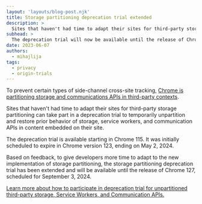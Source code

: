 ```yaml
---
layout: 'layouts/blog-post.njk'
title: Storage partitioning deprecation trial extended
description: >
  Sites that haven't had time to adapt their sites for third-party storage partitioning can take part in a deprecation trial to temporarily unpartition and restore prior behavior of storage, service workers, and communication APIs in content embedded on their site. 
subhead: >
  The deprecation trial will now be available until the release of Chrome 127, scheduled for September 3, 2024.
date: 2023-06-07
authors:
  - mihajlija
tags:
  - privacy
  - origin-trials
---
```


To prevent certain types of side-channel cross-site tracking,
[Chrome is partitioning storage and communications APIs in third-party contexts](/docs/privacy-sandbox/storage-partitioning/).

Sites that haven't had time to adapt their sites for third-party storage
partitioning can take part in a deprecation trial to temporarily unpartition and
restore prior behavior of storage, service workers, and communication APIs in
content embedded on their site.

The deprecation trial is available starting in Chrome 115. It was initially
scheduled to expire in Chrome version 123, ending on May 2, 2024.

Based on feedback, to give developers more time to adapt to the new
implementation of storage partitioning, the storage partitioning deprecation
trial has been extended and will be available until the release of Chrome 127,
scheduled for September 3, 2024.

[Learn more about how to participate in deprecation trial for unpartitioned third-party storage, Service Workers, and Communication APIs.](/blog/storage-partitioning-deprecation-trial/)